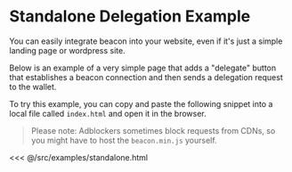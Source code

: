 # Standalone Delegation Example

You can easily integrate beacon into your website, even if it's just a simple landing page or wordpress site.

Below is an example of a very simple page that adds a "delegate" button that establishes a beacon connection and then sends a delegation request to the wallet.

To try this example, you can copy and paste the following snippet into a local file called `index.html` and open it in the browser.

> Please note: Adblockers sometimes block requests from CDNs, so you might have to host the `beacon.min.js` yourself.

<<< @/src/examples/standalone.html
